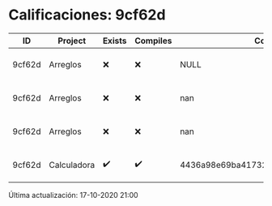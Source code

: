 # Calificaciones: 9cf62d
|ID|Project|Exists|Compiles|CommitHash|CommitDate|CheckDate|Comments|
|-|-|-|-|-|-|-|-|
|9cf62d|Arreglos|❌|❌|NULL|NULL|17-10-2020 21:00:20|No se encontró el archivo en PracticasComputacionI/Arreglos/Arreglos.cpp|
|9cf62d|Arreglos|❌|❌|nan|nan|16-10-2020 21:01:16|No se encontró el archivo en PracticasComputacionI/Arreglos/Arreglos.cpp|
|9cf62d|Arreglos|❌|❌|nan|nan|15-10-2020 21:23:44|No se encontró el archivo en PracticasComputacionI/Arreglos/Arreglos.cpp|
|9cf62d|Calculadora|✔️|✔️|4436a98e69ba41732c4e3f5ed8a1ec2d42ca5233|08-10-2020 21:35:59|15-10-2020 21:23:40|nan|

Última actualización: 17-10-2020 21:00